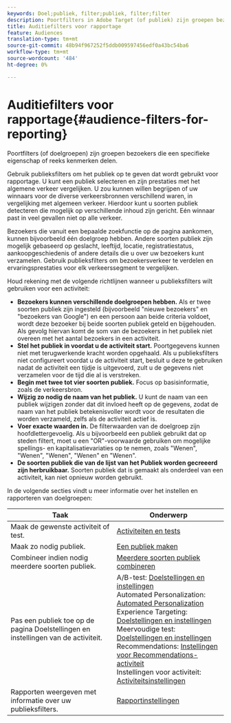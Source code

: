 ```yaml
---
keywords: Doel;publiek, filter;publiek, filter;filter
description: Poortfilters in Adobe Target (of publiek) zijn groepen bezoekers die een specifieke eigenschap of een reeks kenmerken delen.
title: Auditiefilters voor rapportage
feature: Audiences
translation-type: tm+mt
source-git-commit: 48b94f967252f5ddb009597456edf0a43bc54ba6
workflow-type: tm+mt
source-wordcount: '484'
ht-degree: 0%

---
```



# Auditiefilters voor rapportage{#audience-filters-for-reporting}

Poortfilters (of doelgroepen) zijn groepen bezoekers die een specifieke eigenschap of reeks kenmerken delen.

Gebruik publieksfilters om het publiek op te geven dat wordt gebruikt voor rapportage. U kunt een publiek selecteren en zijn prestaties met het algemene verkeer vergelijken. U zou kunnen willen begrijpen of uw winnaars voor de diverse verkeersbronnen verschillend waren, in vergelijking met algemeen verkeer. Hierdoor kunt u soorten publiek detecteren die mogelijk op verschillende inhoud zijn gericht. Eén winnaar past in veel gevallen niet op alle verkeer.

Bezoekers die vanuit een bepaalde zoekfunctie op de pagina aankomen, kunnen bijvoorbeeld één doelgroep hebben. Andere soorten publiek zijn mogelijk gebaseerd op geslacht, leeftijd, locatie, registratiestatus, aankoopgeschiedenis of andere details die u over uw bezoekers kunt verzamelen. Gebruik publieksfilters om bezoekersverkeer te verdelen en ervaringsprestaties voor elk verkeerssegment te vergelijken.

Houd rekening met de volgende richtlijnen wanneer u publieksfilters wilt gebruiken voor een activiteit:

* **Bezoekers kunnen verschillende doelgroepen hebben.** Als er twee soorten publiek zijn ingesteld (bijvoorbeeld &quot;nieuwe bezoekers&quot; en &quot;bezoekers van Google&quot;) en een persoon aan beide criteria voldoet, wordt deze bezoeker bij beide soorten publiek geteld en bijgehouden. Als gevolg hiervan komt de som van de bezoekers in het publiek niet overeen met het aantal bezoekers in een activiteit.
* **Stel het publiek in voordat u de activiteit start.** Poortgegevens kunnen niet met terugwerkende kracht worden opgehaald. Als u publieksfilters niet configureert voordat u de activiteit start, besluit u deze te gebruiken nadat de activiteit een tijdje is uitgevoerd, zult u de gegevens niet verzamelen voor de tijd die al is verstreken.
* **Begin met twee tot vier soorten publiek.** Focus op basisinformatie, zoals de verkeersbron.
* **Wijzig zo nodig de naam van het publiek.** U kunt de naam van een publiek wijzigen zonder dat dit invloed heeft op de gegevens, zodat de naam van het publiek betekenisvoller wordt voor de resultaten die worden verzameld, zelfs als de activiteit actief is.
* **Voer exacte waarden in.** De filterwaarden van de doelgroep zijn hoofdlettergevoelig. Als u bijvoorbeeld een publiek gebruikt dat op steden filtert, moet u een &quot;OR&quot;-voorwaarde gebruiken om mogelijke spellings- en kapitalisatievariaties op te nemen, zoals &quot;Wenen&quot;, &quot;Wenen&quot;, &quot;Wenen&quot;, &quot;Wenen&quot; en &quot;Wenen&quot;.
* **De soorten publiek die van de lijst van het Publiek worden gecreeerd zijn herbruikbaar.** Soorten publiek dat is gemaakt als onderdeel van een activiteit, kan niet opnieuw worden gebruikt.

In de volgende secties vindt u meer informatie over het instellen en rapporteren van doelgroepen:

| Taak | Onderwerp |
|--- |--- |
| Maak de gewenste activiteit of test. | [Activiteiten en tests](/help/c-intro/target-key-concepts.md) |
| Maak zo nodig publiek. | [Een publiek maken](/help/c-target/c-audiences/create-audience.md) |
| Combineer indien nodig meerdere soorten publiek. | [Meerdere soorten publiek combineren](/help/c-target/combining-multiple-audiences.md) |
| Pas een publiek toe op de pagina Doelstellingen en instellingen van de activiteit. | A/B-test: [Doelstellingen en instellingen](/help/c-activities/t-test-ab/t-test-create-ab/ab-goals-and-settings.md)<br>Automated Personalization:  [Automated Personalization](/help/c-activities/t-automated-personalization/automated-personalization.md)<br>Experience Targeting: [Doelstellingen en instellingen](/help/c-activities/t-experience-target/t-xt-create/xt-goals-and-settings.md)<br>Meervoudige test:  [Doelstellingen en instellingen](/help/c-activities/c-multivariate-testing/t-create-multivariate-test/goals-and-settings.md)<br>Recommendations: [Instellingen voor Recommendations-activiteit](/help/c-recommendations/t-create-recs-activity/recs-activity-settings.md)<br>Instellingen voor activiteit: [Activiteitsinstellingen](/help/c-activities/activity-settings.md) |
| Rapporten weergeven met informatie over uw publieksfilters. | [Rapportinstellingen](/help/c-reports/c-report-settings/report-settings.md) |

